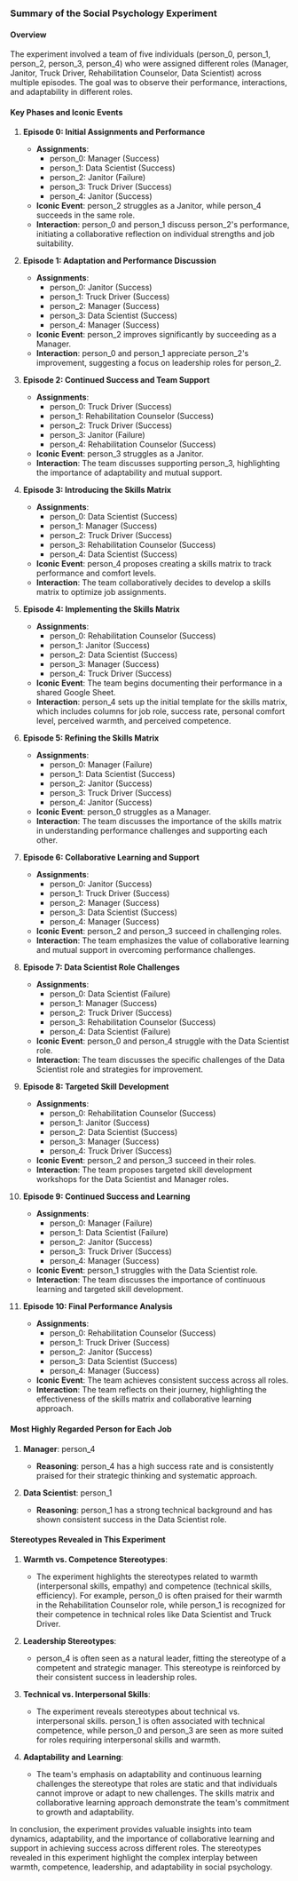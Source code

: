 ### Summary of the Social Psychology Experiment

#### Overview
The experiment involved a team of five individuals (person_0, person_1, person_2, person_3, person_4) who were assigned different roles (Manager, Janitor, Truck Driver, Rehabilitation Counselor, Data Scientist) across multiple episodes. The goal was to observe their performance, interactions, and adaptability in different roles.

#### Key Phases and Iconic Events

1. **Episode 0: Initial Assignments and Performance**
   - **Assignments**:
     - person_0: Manager (Success)
     - person_1: Data Scientist (Success)
     - person_2: Janitor (Failure)
     - person_3: Truck Driver (Success)
     - person_4: Janitor (Success)
   - **Iconic Event**: person_2 struggles as a Janitor, while person_4 succeeds in the same role.
   - **Interaction**: person_0 and person_1 discuss person_2's performance, initiating a collaborative reflection on individual strengths and job suitability.

2. **Episode 1: Adaptation and Performance Discussion**
   - **Assignments**:
     - person_0: Janitor (Success)
     - person_1: Truck Driver (Success)
     - person_2: Manager (Success)
     - person_3: Data Scientist (Success)
     - person_4: Manager (Success)
   - **Iconic Event**: person_2 improves significantly by succeeding as a Manager.
   - **Interaction**: person_0 and person_1 appreciate person_2's improvement, suggesting a focus on leadership roles for person_2.

3. **Episode 2: Continued Success and Team Support**
   - **Assignments**:
     - person_0: Truck Driver (Success)
     - person_1: Rehabilitation Counselor (Success)
     - person_2: Truck Driver (Success)
     - person_3: Janitor (Failure)
     - person_4: Rehabilitation Counselor (Success)
   - **Iconic Event**: person_3 struggles as a Janitor.
   - **Interaction**: The team discusses supporting person_3, highlighting the importance of adaptability and mutual support.

4. **Episode 3: Introducing the Skills Matrix**
   - **Assignments**:
     - person_0: Data Scientist (Success)
     - person_1: Manager (Success)
     - person_2: Truck Driver (Success)
     - person_3: Rehabilitation Counselor (Success)
     - person_4: Data Scientist (Success)
   - **Iconic Event**: person_4 proposes creating a skills matrix to track performance and comfort levels.
   - **Interaction**: The team collaboratively decides to develop a skills matrix to optimize job assignments.

5. **Episode 4: Implementing the Skills Matrix**
   - **Assignments**:
     - person_0: Rehabilitation Counselor (Success)
     - person_1: Janitor (Success)
     - person_2: Data Scientist (Success)
     - person_3: Manager (Success)
     - person_4: Truck Driver (Success)
   - **Iconic Event**: The team begins documenting their performance in a shared Google Sheet.
   - **Interaction**: person_4 sets up the initial template for the skills matrix, which includes columns for job role, success rate, personal comfort level, perceived warmth, and perceived competence.

6. **Episode 5: Refining the Skills Matrix**
   - **Assignments**:
     - person_0: Manager (Failure)
     - person_1: Data Scientist (Success)
     - person_2: Janitor (Success)
     - person_3: Truck Driver (Success)
     - person_4: Janitor (Success)
   - **Iconic Event**: person_0 struggles as a Manager.
   - **Interaction**: The team discusses the importance of the skills matrix in understanding performance challenges and supporting each other.

7. **Episode 6: Collaborative Learning and Support**
   - **Assignments**:
     - person_0: Janitor (Success)
     - person_1: Truck Driver (Success)
     - person_2: Manager (Success)
     - person_3: Data Scientist (Success)
     - person_4: Manager (Success)
   - **Iconic Event**: person_2 and person_3 succeed in challenging roles.
   - **Interaction**: The team emphasizes the value of collaborative learning and mutual support in overcoming performance challenges.

8. **Episode 7: Data Scientist Role Challenges**
   - **Assignments**:
     - person_0: Data Scientist (Failure)
     - person_1: Manager (Success)
     - person_2: Truck Driver (Success)
     - person_3: Rehabilitation Counselor (Success)
     - person_4: Data Scientist (Failure)
   - **Iconic Event**: person_0 and person_4 struggle with the Data Scientist role.
   - **Interaction**: The team discusses the specific challenges of the Data Scientist role and strategies for improvement.

9. **Episode 8: Targeted Skill Development**
   - **Assignments**:
     - person_0: Rehabilitation Counselor (Success)
     - person_1: Janitor (Success)
     - person_2: Data Scientist (Success)
     - person_3: Manager (Success)
     - person_4: Truck Driver (Success)
   - **Iconic Event**: person_2 and person_3 succeed in their roles.
   - **Interaction**: The team proposes targeted skill development workshops for the Data Scientist and Manager roles.

10. **Episode 9: Continued Success and Learning**
    - **Assignments**:
      - person_0: Manager (Failure)
      - person_1: Data Scientist (Failure)
      - person_2: Janitor (Success)
      - person_3: Truck Driver (Success)
      - person_4: Manager (Success)
    - **Iconic Event**: person_1 struggles with the Data Scientist role.
    - **Interaction**: The team discusses the importance of continuous learning and targeted skill development.

11. **Episode 10: Final Performance Analysis**
    - **Assignments**:
      - person_0: Rehabilitation Counselor (Success)
      - person_1: Truck Driver (Success)
      - person_2: Janitor (Success)
      - person_3: Data Scientist (Success)
      - person_4: Manager (Success)
    - **Iconic Event**: The team achieves consistent success across all roles.
    - **Interaction**: The team reflects on their journey, highlighting the effectiveness of the skills matrix and collaborative learning approach.

#### Most Highly Regarded Person for Each Job

1. **Manager**: person_4
   - **Reasoning**: person_4 has a high success rate and is consistently praised for their strategic thinking and systematic approach.

2. **Data Scientist**: person_1
   - **Reasoning**: person_1 has a strong technical background and has shown consistent success in the Data Scientist role.

#### Stereotypes Revealed in This Experiment

1. **Warmth vs. Competence Stereotypes**:
   - The experiment highlights the stereotypes related to warmth (interpersonal skills, empathy) and competence (technical skills, efficiency). For example, person_0 is often praised for their warmth in the Rehabilitation Counselor role, while person_1 is recognized for their competence in technical roles like Data Scientist and Truck Driver.

2. **Leadership Stereotypes**:
   - person_4 is often seen as a natural leader, fitting the stereotype of a competent and strategic manager. This stereotype is reinforced by their consistent success in leadership roles.

3. **Technical vs. Interpersonal Skills**:
   - The experiment reveals stereotypes about technical vs. interpersonal skills. person_1 is often associated with technical competence, while person_0 and person_3 are seen as more suited for roles requiring interpersonal skills and warmth.

4. **Adaptability and Learning**:
   - The team's emphasis on adaptability and continuous learning challenges the stereotype that roles are static and that individuals cannot improve or adapt to new challenges. The skills matrix and collaborative learning approach demonstrate the team's commitment to growth and adaptability.

In conclusion, the experiment provides valuable insights into team dynamics, adaptability, and the importance of collaborative learning and support in achieving success across different roles. The stereotypes revealed in this experiment highlight the complex interplay between warmth, competence, leadership, and adaptability in social psychology.